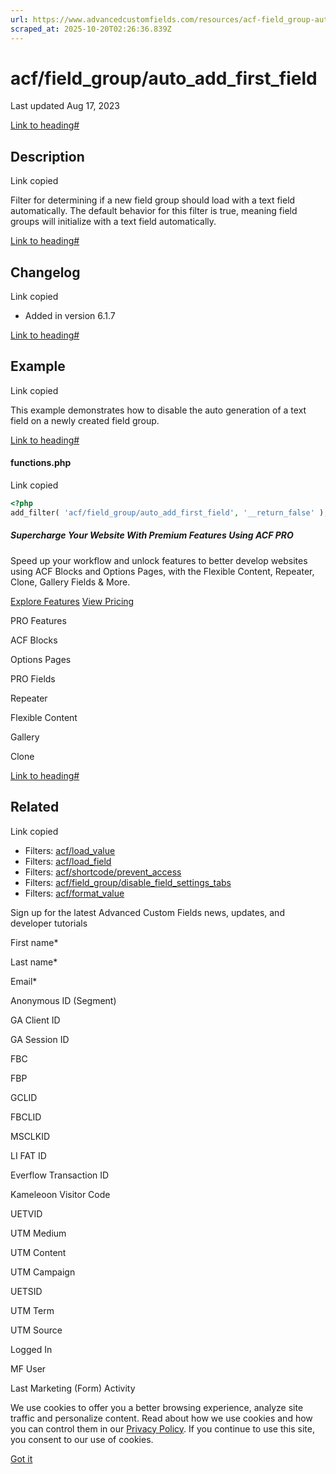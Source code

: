 ```yaml
---
url: https://www.advancedcustomfields.com/resources/acf-field_group-auto_add_first_field
scraped_at: 2025-10-20T02:26:36.839Z
---
```


# acf/field\_group/auto\_add\_first\_field

Last updated Aug 17, 2023

[Link to heading#](https://www.advancedcustomfields.com/resources/acf-field_group-auto_add_first_field/#description)

## Description

Link copied

Filter for determining if a new field group should load with a text field automatically. The default behavior for this filter is true, meaning field groups will initialize with a text field automatically.

[Link to heading#](https://www.advancedcustomfields.com/resources/acf-field_group-auto_add_first_field/#changelog)

## Changelog

Link copied

- Added in version 6.1.7

[Link to heading#](https://www.advancedcustomfields.com/resources/acf-field_group-auto_add_first_field/#example)

## Example

Link copied

This example demonstrates how to disable the auto generation of a text field on a newly created field group.

[Link to heading#](https://www.advancedcustomfields.com/resources/acf-field_group-auto_add_first_field/#functionsphp)

#### functions.php

Link copied

```php
<?php
add_filter( 'acf/field_group/auto_add_first_field', '__return_false' );
```

##### Supercharge Your Website With Premium Features Using ACF PRO

Speed up your workflow and unlock features to better develop websites using ACF Blocks and Options Pages, with the Flexible Content, Repeater,
Clone, Gallery Fields & More.


[Explore Features](https://www.advancedcustomfields.com/pro/) [View Pricing](https://www.advancedcustomfields.com/pro/#pricing-table/)

PRO Features

ACF Blocks

Options Pages

PRO Fields

Repeater

Flexible Content

Gallery

Clone

[Link to heading#](https://www.advancedcustomfields.com/resources/acf-field_group-auto_add_first_field/#related)

## Related

Link copied

- Filters: [acf/load\_value](https://www.advancedcustomfields.com/resources/acf-load_value/)
- Filters: [acf/load\_field](https://www.advancedcustomfields.com/resources/acf-load_field/)
- Filters: [acf/shortcode/prevent\_access](https://www.advancedcustomfields.com/resources/acf-shortcode-prevent_access/)
- Filters: [acf/field\_group/disable\_field\_settings\_tabs](https://www.advancedcustomfields.com/resources/acf-field_group-disable_field_settings_tabs/)
- Filters: [acf/format\_value](https://www.advancedcustomfields.com/resources/acf-format_value/)

Sign up for the latest Advanced Custom Fields news, updates, and developer tutorials

First name\*

Last name\*

Email\*

Anonymous ID (Segment)

GA Client ID

GA Session ID

FBC

FBP

GCLID

FBCLID

MSCLKID

LI FAT ID

Everflow Transaction ID

Kameleoon Visitor Code

UETVID

UTM Medium

UTM Content

UTM Campaign

UETSID

UTM Term

UTM Source

Logged In

MF User

Last Marketing (Form) Activity

We use cookies to offer you a better browsing experience, analyze site traffic and personalize content. Read about how we use cookies and how you can control them in our [Privacy Policy](https://wpengine.com/legal/privacy/). If you continue to use this site, you consent to our use of cookies.

[Got it](https://www.advancedcustomfields.com/resources/acf-field_group-auto_add_first_field/#)